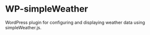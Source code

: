 # WP-simpleWeather
WordPress plugin for configuring and displaying weather data using simpleWeather.js.
